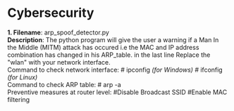 # Cybersecurity
**1. Filename**: arp_spoof_detector.py<br/>    **Description**: The python program will give the user a warning if a Man In the Middle (MITM) attack has occured i.e the MAC and IP address combination has changed in his ARP_table. in the last line Replace the "wlan" with your network interface.<br/>
Command to check network interface: # ipconfig *(for Windows)* # ifconfig *(for Linux)* <br/>
Command to check ARP table: # arp -a <br/>
Preventive measures at router level: #Disable Broadcast SSID #Enable MAC filtering
